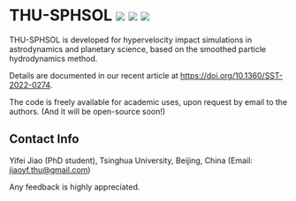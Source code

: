 # THU-SPHSOL <img src="https://img.shields.io/badge/Version-1.4-brightgreen"> <img src="https://img.shields.io/badge/Platform-Linux--64-blue"> <img src="https://img.shields.io/badge/C++-Solutions-purple.svg?style=flat&logo=c%2B%2B">
THU-SPHSOL is developed for hypervelocity impact simulations in astrodynamics and planetary science, based on the smoothed particle hydrodynamics method.

Details are documented in our recent article at https://doi.org/10.1360/SST-2022-0274.

The code is freely available for academic uses, upon request by email to the authors. (And it will be open-source soon!)

## Contact Info
Yifei Jiao (PhD student), Tsinghua University, Beijing, China (Email: jiaoyf.thu@gmail.com)

Any feedback is highly appreciated.

